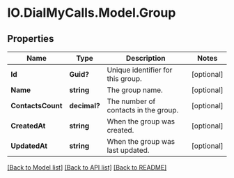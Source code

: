 # IO.DialMyCalls.Model.Group
## Properties

Name | Type | Description | Notes
------------ | ------------- | ------------- | -------------
**Id** | **Guid?** | Unique identifier for this group. | [optional] 
**Name** | **string** | The group name. | [optional] 
**ContactsCount** | **decimal?** | The number of contacts in the group. | [optional] 
**CreatedAt** | **string** | When the group was created. | [optional] 
**UpdatedAt** | **string** | When the group was last updated. | [optional] 

[[Back to Model list]](../README.md#documentation-for-models) [[Back to API list]](../README.md#documentation-for-api-endpoints) [[Back to README]](../README.md)

